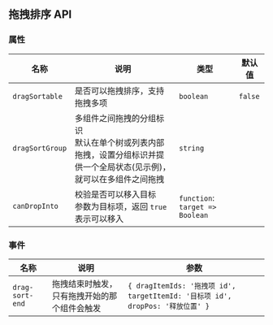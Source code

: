 ## 拖拽排序 API

### 属性

| 名称            | 说明                                                                                                                     | 类型                            | 默认值  |
| --------------- | ------------------------------------------------------------------------------------------------------------------------ | ------------------------------- | ------- |
| `dragSortable`  | 是否可以拖拽排序，支持拖拽多项                                                                                           | `boolean`                       | `false` |
| `dragSortGroup` | 多组件之间拖拽的分组标识 <br> 默认在单个树或列表内部拖拽，设置分组标识并提供一个全局状态(见示例)，就可以在多组件之间拖拽 | `string`                        |         |
| `canDropInto`   | 校验是否可以移入目标 <br> 参数为目标项，返回 `true` 表示可以移入                                                         | `function`: `target => Boolean` |         |

### 事件

| 名称            | 说明                                         | 参数                                                                           |
| --------------- | -------------------------------------------- | ------------------------------------------------------------------------------ |
| `drag-sort-end` | 拖拽结束时触发，只有拖拽开始的那个组件会触发 | `{ dragItemIds: '拖拽项 id', targetItemId: '目标项 id', dropPos: '释放位置' }` |
